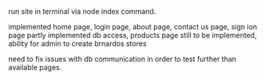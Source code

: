 run site in terminal via node index command.

implemented home page, login page, about page, contact us page, sign ion page
partly implemented db access, products page
still to be implemented, ability for admin to create brnardos stores

need to fix issues with db communication in order to test further than available pages. 
